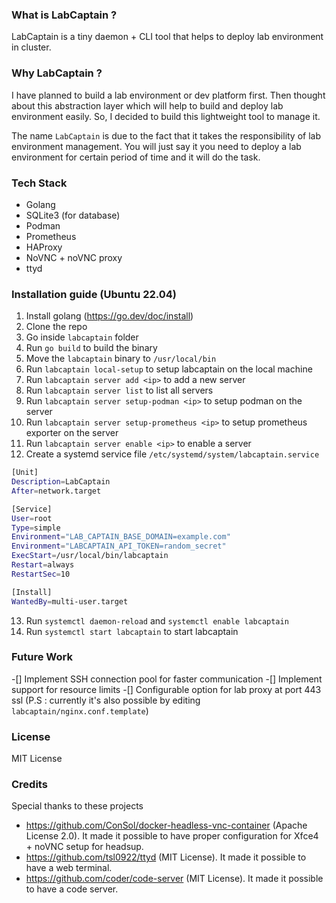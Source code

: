 ### What is LabCaptain ?
LabCaptain is a tiny daemon + CLI tool that helps to deploy lab environment in cluster.

### Why LabCaptain ?
I have planned to build a lab environment or dev platform first.
Then thought about this abstraction layer which will help to build and deploy lab environment easily.
So, I decided to build this lightweight tool to manage it.

The name `LabCaptain` is due to the fact that it takes the responsibility of lab environment management. You will just say it you need to deploy a lab environment for certain period of time and it will do the task.

### Tech Stack
- Golang
- SQLite3 (for database)
- Podman
- Prometheus
- HAProxy
- NoVNC + noVNC proxy
- ttyd

### Installation guide (Ubuntu 22.04)
1. Install golang (https://go.dev/doc/install)
2. Clone the repo
3. Go inside `labcaptain` folder
4. Run `go build` to build the binary
5. Move the `labcaptain` binary to `/usr/local/bin`
6. Run `labcaptain local-setup` to setup labcaptain on the local machine
7. Run `labcaptain server add <ip>` to add a new server
8. Run `labcaptain server list` to list all servers
9. Run `labcaptain server setup-podman <ip>` to setup podman on the server
10. Run `labcaptain server setup-prometheus <ip>` to setup prometheus exporter on the server
11. Run `labcaptain server enable <ip>` to enable a server
12. Create a systemd service file `/etc/systemd/system/labcaptain.service`
```bash
[Unit]
Description=LabCaptain
After=network.target

[Service]
User=root
Type=simple
Environment="LAB_CAPTAIN_BASE_DOMAIN=example.com"
Environment="LABCAPTAIN_API_TOKEN=random_secret"
ExecStart=/usr/local/bin/labcaptain
Restart=always
RestartSec=10

[Install]
WantedBy=multi-user.target
```
13. Run `systemctl daemon-reload` and `systemctl enable labcaptain`
14. Run `systemctl start labcaptain` to start labcaptain

### Future Work
-[] Implement SSH connection pool for faster communication
-[] Implement support for resource limits
-[] Configurable option for lab proxy at port 443 ssl (P.S : currently it's also possible by editing `labcaptain/nginx.conf.template`)

### License
MIT License

### Credits
Special thanks to these projects
- https://github.com/ConSol/docker-headless-vnc-container (Apache License 2.0). It made it possible to have proper configuration for Xfce4 + noVNC setup for headsup.
- https://github.com/tsl0922/ttyd (MIT License). It made it possible to have a web terminal.
- https://github.com/coder/code-server (MIT License). It made it possible to have a code server.
